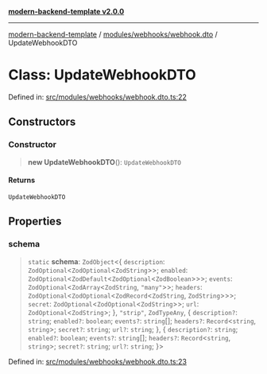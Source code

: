 [**modern-backend-template v2.0.0**](../../../../README.md)

***

[modern-backend-template](../../../../modules.md) / [modules/webhooks/webhook.dto](../README.md) / UpdateWebhookDTO

# Class: UpdateWebhookDTO

Defined in: [src/modules/webhooks/webhook.dto.ts:22](https://github.com/maemreyo/saas-4cus-nodejs/blob/2a5b3f3aa11335dfa561e80e1feabb8e6084261e/src/modules/webhooks/webhook.dto.ts#L22)

## Constructors

### Constructor

> **new UpdateWebhookDTO**(): `UpdateWebhookDTO`

#### Returns

`UpdateWebhookDTO`

## Properties

### schema

> `static` **schema**: `ZodObject`\<\{ `description`: `ZodOptional`\<`ZodOptional`\<`ZodString`\>\>; `enabled`: `ZodOptional`\<`ZodDefault`\<`ZodOptional`\<`ZodBoolean`\>\>\>; `events`: `ZodOptional`\<`ZodArray`\<`ZodString`, `"many"`\>\>; `headers`: `ZodOptional`\<`ZodOptional`\<`ZodRecord`\<`ZodString`, `ZodString`\>\>\>; `secret`: `ZodOptional`\<`ZodOptional`\<`ZodString`\>\>; `url`: `ZodOptional`\<`ZodString`\>; \}, `"strip"`, `ZodTypeAny`, \{ `description?`: `string`; `enabled?`: `boolean`; `events?`: `string`[]; `headers?`: `Record`\<`string`, `string`\>; `secret?`: `string`; `url?`: `string`; \}, \{ `description?`: `string`; `enabled?`: `boolean`; `events?`: `string`[]; `headers?`: `Record`\<`string`, `string`\>; `secret?`: `string`; `url?`: `string`; \}\>

Defined in: [src/modules/webhooks/webhook.dto.ts:23](https://github.com/maemreyo/saas-4cus-nodejs/blob/2a5b3f3aa11335dfa561e80e1feabb8e6084261e/src/modules/webhooks/webhook.dto.ts#L23)

